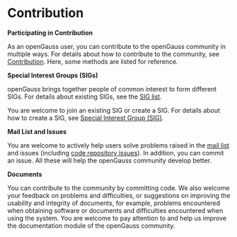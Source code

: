 # Contribution<a name="EN-US_TOPIC_0289899196"></a>

**Participating in Contribution**

As an openGauss user, you can contribute to the openGauss community in multiple ways. For details about how to contribute to the community, see [Contribution](https://opengauss.org/en/contribution/). Here, some methods are listed for reference.

**Special Interest Groups \(SIGs\)**

openGauss brings together people of common interest to form different SIGs. For details about existing SIGs, see the [SIG list](https://opengauss.org/en/contribution/).

You are welcome to join an existing SIG or create a SIG. For details about how to create a SIG, see [Special Interest Group \(SIG\)](https://gitcode.com/opengauss/tc/blob/master/sigs/README.en.md/).

**Mail List and Issues**

You are welcome to actively help users solve problems raised in the [mail list](https://opengauss.org/en/community/onlineCommunication/) and issues \(including [code repository issues](https://gitee.com/organizations/opengauss/issues)\). In addition, you can commit an issue. All these will help the openGauss community develop better.

**Documents**

You can contribute to the community by committing code. We also welcome your feedback on problems and difficulties, or suggestions on improving the usability and integrity of documents, for example, problems encountered when obtaining software or documents and difficulties encountered when using the system. You are welcome to pay attention to and help us improve the documentation module of the openGauss community.

